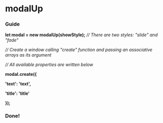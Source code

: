 # modalUp
<h3> Guide </h3>
<b>let modal = new modalUp(showStyle);</b> <i>// There are two styles: "slide" and "fade"</i>


<i>// Create a window calling "create" function and passing an associative arrays as its argument </i>

<i>// All available properties are written below</i>

<b>
modal.create({

  'text': 'text',
  
  'title': 'title'
  
});
</b>

<h3> Done! </h3>

